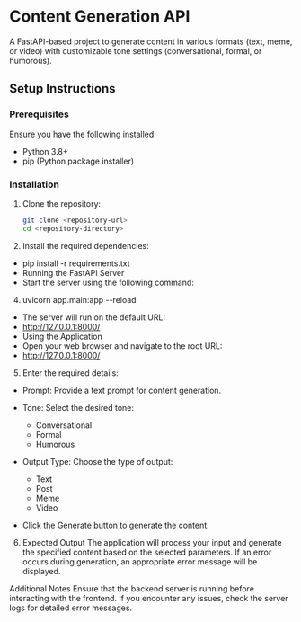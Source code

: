 # Content Generation API

A FastAPI-based project to generate content in various formats (text, meme, or video) with customizable tone settings (conversational, formal, or humorous).

## Setup Instructions

### Prerequisites
Ensure you have the following installed:
- Python 3.8+
- pip (Python package installer)

### Installation

1. Clone the repository:
   ```bash
   git clone <repository-url>
   cd <repository-directory>
2. Install the required dependencies:
 - pip install -r requirements.txt
 - Running the FastAPI Server
 - Start the server using the following command:

4. uvicorn app.main:app --reload
 - The server will run on the default URL:
 - http://127.0.0.1:8000/
 - Using the Application
 - Open your web browser and navigate to the root URL:
 - http://127.0.0.1:8000/
   
5. Enter the required details:

 - Prompt: Provide a text prompt for content generation.
 - Tone: Select the desired tone:
   - Conversational
   - Formal
   - Humorous
 - Output Type: Choose the type of output:
   - Text
   - Post
   - Meme
   - Video
     
  - Click the Generate button to generate the content.

6. Expected Output
  The application will process your input and generate the specified content based on the selected parameters. If an error occurs during generation, an appropriate error message will be displayed.
  
  Additional Notes
  Ensure that the backend server is running before interacting with the frontend.
  If you encounter any issues, check the server logs for detailed error messages.
